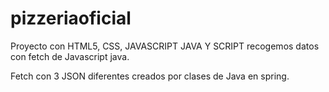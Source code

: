 # pizzeriaoficial

Proyecto con HTML5, CSS, JAVASCRIPT JAVA Y SCRIPT recogemos datos con fetch de Javascript java.

Fetch con 3 JSON diferentes creados por clases de Java en spring.
